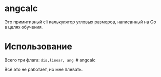 # angcalc

Это примитивный cli калькулятор угловых размеров, написанный на Go в целях обучения.

# Использование

Всего три флага: `dis,linear, ang `# angcalc

Всё это не работает, но мне плевать.
